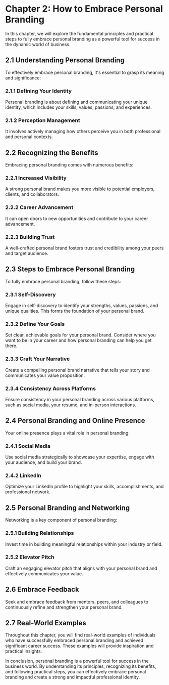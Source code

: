 Chapter 2: How to Embrace Personal Branding
===========================================

In this chapter, we will explore the fundamental principles and practical steps to fully embrace personal branding as a powerful tool for success in the dynamic world of business.

2.1 Understanding Personal Branding
-----------------------------------

To effectively embrace personal branding, it's essential to grasp its meaning and significance:

### 2.1.1 Defining Your Identity

Personal branding is about defining and communicating your unique identity, which includes your skills, values, passions, and experiences.

### 2.1.2 Perception Management

It involves actively managing how others perceive you in both professional and personal contexts.

2.2 Recognizing the Benefits
----------------------------

Embracing personal branding comes with numerous benefits:

### 2.2.1 Increased Visibility

A strong personal brand makes you more visible to potential employers, clients, and collaborators.

### 2.2.2 Career Advancement

It can open doors to new opportunities and contribute to your career advancement.

### 2.2.3 Building Trust

A well-crafted personal brand fosters trust and credibility among your peers and target audience.

2.3 Steps to Embrace Personal Branding
--------------------------------------

To fully embrace personal branding, follow these steps:

### 2.3.1 Self-Discovery

Engage in self-discovery to identify your strengths, values, passions, and unique qualities. This forms the foundation of your personal brand.

### 2.3.2 Define Your Goals

Set clear, achievable goals for your personal brand. Consider where you want to be in your career and how personal branding can help you get there.

### 2.3.3 Craft Your Narrative

Create a compelling personal brand narrative that tells your story and communicates your value proposition.

### 2.3.4 Consistency Across Platforms

Ensure consistency in your personal branding across various platforms, such as social media, your resume, and in-person interactions.

2.4 Personal Branding and Online Presence
-----------------------------------------

Your online presence plays a vital role in personal branding:

### 2.4.1 Social Media

Use social media strategically to showcase your expertise, engage with your audience, and build your brand.

### 2.4.2 LinkedIn

Optimize your LinkedIn profile to highlight your skills, accomplishments, and professional network.

2.5 Personal Branding and Networking
------------------------------------

Networking is a key component of personal branding:

### 2.5.1 Building Relationships

Invest time in building meaningful relationships within your industry or field.

### 2.5.2 Elevator Pitch

Craft an engaging elevator pitch that aligns with your personal brand and effectively communicates your value.

2.6 Embrace Feedback
--------------------

Seek and embrace feedback from mentors, peers, and colleagues to continuously refine and strengthen your personal brand.

2.7 Real-World Examples
-----------------------

Throughout this chapter, you will find real-world examples of individuals who have successfully embraced personal branding and achieved significant career success. These examples will provide inspiration and practical insights.

In conclusion, personal branding is a powerful tool for success in the business world. By understanding its principles, recognizing its benefits, and following practical steps, you can effectively embrace personal branding and create a strong and impactful professional identity.
